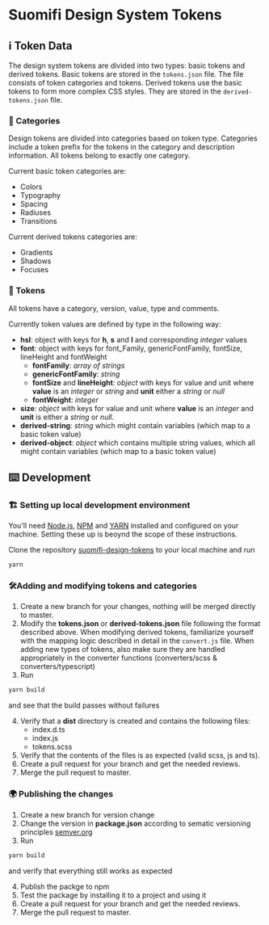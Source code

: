# Suomifi Design System Tokens

## ℹ Token Data

The design system tokens are divided into two types: basic tokens and derived tokens. Basic tokens are stored in the `tokens.json` file. The file consists of token categories and tokens. Derived tokens use the basic tokens to form more complex CSS styles. They are stored in the `derived-tokens.json` file.

### 📖 Categories

Design tokens are divided into categories based on token type. Categories include a token prefix for the tokens in the category and description information. All tokens belong to exactly one category.

Current basic token categories are:

- Colors
- Typography
- Spacing
- Radiuses
- Transitions

Current derived tokens categories are:

- Gradients
- Shadows
- Focuses

### 📃 Tokens

All tokens have a category, version, value, type and comments.

Currently token values are defined by type in the following way:

- **hsl**: object with keys for **h**, **s** and **l** and corresponding _integer_ values
- **font**: object with keys for font_Family, genericFontFamily, fontSize, lineHeight and fontWeight
  - **fontFamily**: _array of strings_
  - **genericFontFamily**: _string_
  - **fontSize** and **lineHeight**: _object_ with keys for value and unit where **value** is an _integer_ or _string_ and **unit** either a _string_ or _null_
  - **fontWeight**: _integer_
- **size**: _object_ with keys for value and unit where **value** is an _integer_ and **unit** is either a _string_ or _null_.
- **derived-string**: _string_ which might contain variables (which map to a basic token value)
- **derived-object**: _object_ which contains multiple string values, which all might contain variables (which map to a basic token value)

## ⌨️ Development

### 🏗 Setting up local development environment

You'll need [Node.js](https://nodejs.org), [NPM](https://www.npmjs.com/get-npm) and [YARN](https://yarnpkg.com/) installed and configured on your machine. Setting these up is beoynd the scope of these instructions.

Clone the repository [suomifi-design-tokens](https://github.com/vrk-kpa/suomifi-design-tokens) to your local machine and run

```bash
yarn
```

### 🛠Adding and modifying tokens and categories

1. Create a new branch for your changes, nothing will be merged directly to master.
2. Modify the **tokens.json** or **derived-tokens.json** file following the format described above. When modifying derived tokens, familiarize yourself with the mapping logic described in detail in the `convert.js` file. When adding new types of tokens, also make sure they are handled appropriately in the converter functions (converters/scss & converters/typescript)
3. Run

```bash
yarn build
```

and see that the build passes without failures

4. Verify that a **dist** directory is created and contains the following files:
   - index.d.ts
   - index.js
   - tokens.scss
5. Verify that the contents of the files is as expected (valid scss, js and ts).
6. Create a pull request for your branch and get the needed reviews.
7. Merge the pull request to master.

### 🌍 Publishing the changes

1. Create a new branch for version change
2. Change the version in **package.json** according to sematic versioning principles [semver.org](https://semver.org/)
3. Run

```bash
yarn build
```

and verify that everything still works as expected

4. Publish the packge to npm
5. Test the package by installing it to a project and using it
6. Create a pull request for your branch and get the needed reviews.
7. Merge the pull request to master.
